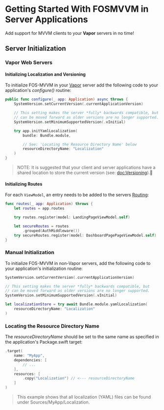 # Getting Started With FOSMVVM in Server Applications

Add support for MVVM clients to your **Vapor** servers in no time!

## Server Initialization

### Vapor Web Servers

#### Initializing Localization and Versioning

To initialize FOS-MVVM in your [Vapor](https://docs.vapor.codes) server add the following code
to your application's *configure()* routine:

```swift
public func configure(_ app: Application) async throws {
    SystemVersion.setCurrentVersion(.currentApplicationVersion)

    // This setting makes the server *fully* backwards compatible, but
    // can be moved forward as older versions are no longer supported. 
    SystemVersion.setMinimumSupportedVersion(.vInitial)

    try app.initYamlLocalization(
        bundle: Bundle.module,

        // See: 'Locating the Resource Directory Name' below
        resourceDirectoryName: "Localization"
    )
}
```

> NOTE: It is suggested that your client and server applications have a shared location to store the current version (see: <doc:Versioning>).

#### Initializing Routes

For each ``ViewModel``, an entry needs to be added to the servers [Routing](https://docs.vapor.codes/basics/routing/):

```swift
func routes(_ app: Application) throws {
    let routes = app.routes

    try routes.register(model: LandingPageViewModel.self)

    let secureRoutes = routes
        .grouped(AuthMiddleware())
    try secureRoutes.register(model: DashboardPagePageViewModel.self)
}
```

### Manual Initialization

To initialize FOS-MVVM in non-Vapor servers, add the following code
to your application's initialization routine:

```swift
SystemVersion.setCurrentVersion(.currentApplicationVersion)

// This setting makes the server *fully* backwards compatible, but
// can be moved forward as older versions are no longer supported. 
SystemVersion.setMinimumSupportedVersion(.vInitial)

let localizationStore = try await Bundle.module.yamlLocalization(
    resourceDirectoryName: "Localization"
)
```

### Locating the Resource Directory Name

The *resourceDirectoryName* should be set to the same name as specified in the application's Package.swift target:

```swift
.target(
    name: "MyApp",
    dependencies: [
        // ...
    ],
    resources: [
        .copy("Localization") // <--- resourceDirectoryName
    ]
)
```

> This example shows that all localization (YAML) files can be found under Sources/MyApp/Localization.

